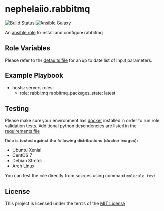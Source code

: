 # nephelaiio.rabbitmq

[![Build Status](https://travis-ci.org/nephelaiio/ansible-role-rabbitmq.svg?branch=master)](https://travis-ci.org/nephelaiio/ansible-role-rabbitmq)
[![Ansible Galaxy](http://img.shields.io/badge/ansible--galaxy-systemd--service-blue.svg)](https://galaxy.ansible.com/nephelaiio/rabbitmq/)

An [ansible role](https://galaxy.ansible.com/nephelaiio/rabbitmq) to install and configure rabbitmq

## Role Variables

Please refer to the [defaults file](/defaults/main.yml) for an up to date list of input parameters.

## Example Playbook

- hosts: servers
  roles:
     - role: rabbitmq
       rabbitmq_packages_state: latest


## Testing

Please make sure your environment has [docker](https://www.docker.com) installed in order to run role validation tests. Additional python dependencies are listed in the [requirements file](/requirements.txt)

Role is tested against the following distributions (docker images):
  * Ubuntu Xenial
  * CentOS 7
  * Debian Stretch
  * Arch Linux

You can test the role directly from sources using command ` molecule test `

## License

This project is licensed under the terms of the [MIT License](/LICENSE)
